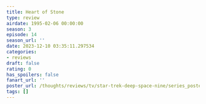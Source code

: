 ```yaml
---
title: Heart of Stone
type: review
airdate: 1995-02-06 00:00:00
season: 3
episode: 14
season_url: ''
date: 2023-12-10 03:35:11.297534
categories:
- reviews
draft: false
rating: 0
has_spoilers: false
fanart_url: ''
poster_url: /thoughts/reviews/tv/star-trek-deep-space-nine/series_poster.jpg
tags: []
---
```


